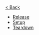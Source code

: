 [< Back](/)
* [Release](/environments/release.md)
* [Setup](/environments/setup.md)
* [Teardown](/environments/teardown.md)